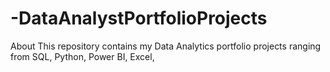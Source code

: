 # -DataAnalystPortfolioProjects
About This repository contains my Data Analytics portfolio projects ranging from SQL, Python, Power BI, Excel, 
